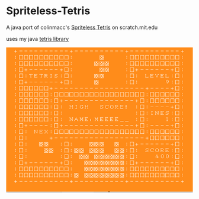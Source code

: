 # Spriteless-Tetris
A java port of colinmacc's [Spriteless Tetris](https://scratch.mit.edu/projects/434107175/) on scratch.mit.edu

uses my java [tetris library](https://github.com/ManzanaNaranja/JavaTetrisLibrary)

![game img](./images/tetris.PNG)


